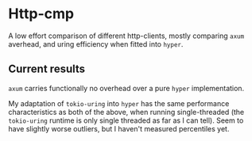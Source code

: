 # Http-cmp 
A low effort comparison of different http-clients, mostly comparing `axum` averhead, and uring efficiency 
when fitted into `hyper`. 

## Current results

`axum` carries functionally no overhead over a pure `hyper` implementation. 

My adaptation of `tokio-uring` into `hyper` has the same performance characteristics as 
both of the above, when running single-threaded (the `tokio-uring` runtime is only single threaded as far 
as I can tell). Seem to have slightly worse outliers, but I haven't measured percentiles yet.